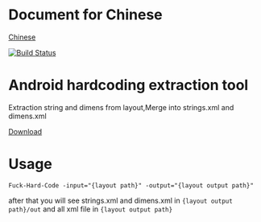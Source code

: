 # Document for Chinese
[Chinese](./README-ZH.md)

[![Build Status](https://travis-ci.org/Kutear/Fuck-Hard-Code.svg?branch=master)](https://travis-ci.org/Kutear/Fuck-Hard-Code)

# Android hardcoding extraction tool

Extraction string and dimens from layout,Merge into strings.xml and dimens.xml

[Download](https://gobuilder.me/github.com/Kutear/Fuck-Hard-Code)

# Usage

```
Fuck-Hard-Code -input="{layout path}" -output="{layout output path}"

```
after that you will see strings.xml and dimens.xml in `{layout output path}/out` and all xml file in `{layout output path}`